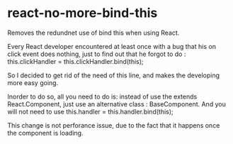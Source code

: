 # react-no-more-bind-this
Removes the redundnet use of bind this when using React.

Every React developer encountered at least once with a bug that his on click event does nothing,
just to find out that he forgot to do :
this.clickHandler = this.clickHandler.bind(this);

So I decided to get rid of the need of this line, and makes the developing more easy going.

Inorder to do so, all you need to do is: 
instead of use the extends React.Component, just use an alternative class : BaseComponent.
And you will not need to use this.handler = this.handler.bind(this);

This change is not perforance issue, due to the fact that it happens once the component is loading.

